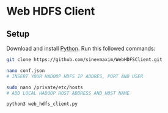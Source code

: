 # Web HDFS Client

## Setup

Download and install [Python](https://www.python.org/downloads/).
Run this followed commands:

```bash
git clone https://github.com/sinevmaxim/WebHDFSClient.git

nano conf.json
# INSERT YOUR HADOOP HDFS IP ADDRES, PORT AND USER

sudo nano /private/etc/hosts
# ADD LOCAL HADOOP HOST ADDRESS AND HOST NAME

python3 web_hdfs_client.py
```
